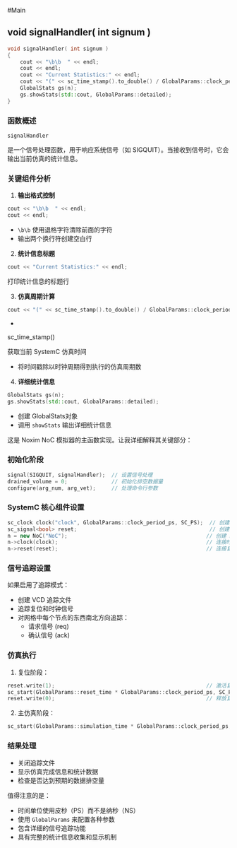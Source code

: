 #Main
## void signalHandler( int signum )
```cpp
void signalHandler( int signum )
{
    cout << "\b\b  " << endl;
    cout << endl;
    cout << "Current Statistics:" << endl;
    cout << "(" << sc_time_stamp().to_double() / GlobalParams::clock_period_ps << " sim cycles executed)" << endl;
    GlobalStats gs(n);
    gs.showStats(std::cout, GlobalParams::detailed);
}
```
### 函数概述

`signalHandler`

 是一个信号处理函数，用于响应系统信号（如 SIGQUIT）。当接收到信号时，它会输出当前仿真的统计信息。

### 关键组件分析

1. **输出格式控制**
```cpp
cout << "\b\b  " << endl;
cout << endl;
```
- `\b\b` 使用退格字符清除前面的字符
- 输出两个换行符创建空白行

2. **统计信息标题**
```cpp
cout << "Current Statistics:" << endl;
```
打印统计信息的标题行

3. **仿真周期计算**
```cpp
cout << "(" << sc_time_stamp().to_double() / GlobalParams::clock_period_ps << " sim cycles executed)" << endl;
```
- 

sc_time_stamp()

 获取当前 SystemC 仿真时间
- 将时间戳除以时钟周期得到执行的仿真周期数

4. **详细统计信息**
```cpp
GlobalStats gs(n);
gs.showStats(std::cout, GlobalParams::detailed);
```
- 创建 GlobalStats对象
- 调用 `showStats` 输出详细统计信息

这是 Noxim NoC 模拟器的主函数实现。让我详细解释其关键部分：

### 初始化阶段
```cpp
signal(SIGQUIT, signalHandler);  // 设置信号处理
drained_volume = 0;              // 初始化排空数据量
configure(arg_num, arg_vet);     // 处理命令行参数
```

### SystemC 核心组件设置
```cpp
sc_clock clock("clock", GlobalParams::clock_period_ps, SC_PS);  // 创建系统时钟
sc_signal<bool> reset;                                          // 创建复位信号
n = new NoC("NoC");                                            // 创建 NoC 实例
n->clock(clock);                                               // 连接时钟
n->reset(reset);                                               // 连接复位信号
```

### 信号追踪设置
如果启用了追踪模式：
- 创建 VCD 追踪文件
- 追踪复位和时钟信号
- 对网格中每个节点的东西南北方向追踪：
  - 请求信号 (req)
  - 确认信号 (ack)

### 仿真执行
1. 复位阶段：
```cpp
reset.write(1);                                                // 激活复位
sc_start(GlobalParams::reset_time * GlobalParams::clock_period_ps, SC_PS);
reset.write(0);                                                // 释放复位
```

2. 主仿真阶段：
```cpp
sc_start(GlobalParams::simulation_time * GlobalParams::clock_period_ps, SC_PS);
```

### 结果处理
- 关闭追踪文件
- 显示仿真完成信息和统计数据
- 检查是否达到预期的数据排空量

值得注意的是：
- 时间单位使用皮秒（PS）而不是纳秒（NS）
- 使用 `GlobalParams` 来配置各种参数
- 包含详细的信号追踪功能
- 具有完整的统计信息收集和显示机制